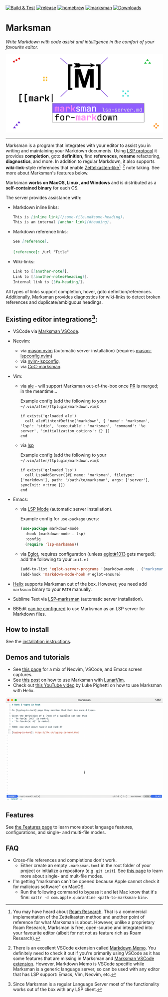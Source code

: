 [![Build & Test](https://github.com/artempyanykh/marksman/actions/workflows/build.yml/badge.svg)](https://github.com/artempyanykh/marksman/actions/workflows/build.yml)
[![release](https://img.shields.io/github/v/release/artempyanykh/marksman)](https://github.com/artempyanykh/marksman/releases)
[![homebrew](https://img.shields.io/homebrew/v/marksman)](https://formulae.brew.sh/formula/marksman)
[![marksman](https://snapcraft.io/marksman/badge.svg)](https://snapcraft.io/marksman)
[![Downloads](https://img.shields.io/github/downloads/artempyanykh/marksman/total)](https://github.com/artempyanykh/marksman/releases)

# Marksman

_Write Markdown with code assist and intelligence in the comfort of your favourite editor._

![splash](assets/readme/splash.png)

---

Marksman is a program that integrates with your editor to assist you in writing and maintaining your Markdown documents.
Using [LSP protocol][lsp-main] it provides **completion**, goto **definition**, find **references**, **rename**
refactoring, **diagnostics**, and more. In addition to regular Markdown, it also supports **wiki-link**-style references
that enable [Zettelkasten-like][zettel-wiki][^roam-research]<sup>,</sup> [^markdown-memo] note taking. See more about Marksman's
features below.

Marksman **works on MacOS, Linux, and Windows** and is distributed as a **self-contained binary** for each OS.

The server provides assistance with:

* Markdown inline links:
   ```md
   This is [inline link](/some-file.md#some-heading).
   This is an internal [anchor link](#heading).
   ```
* Markdown reference links:
   ```md
   See [reference].

   [reference]: /url "Title"
   ```
* Wiki-links:
   ```md
   Link to [[another-note]].
   Link to [[another-notes#heading]].
   Internal link to [[#a-heading]].
   ```

All types of links support completion, hover, goto definition/references. Additionally, Marksman provides diagnostics
for wiki-links to detect broken references and duplicate/ambiguous headings.

## Existing editor integrations[^lsp]:

* VSCode via [Marksman VSCode][mn-vscode].
* Neovim:
    * via [mason.nvim][mason-nvim] (automatic server installation) (requires [mason-lspconfig.nvim][mason-nvim-lsp-config])
    * via [nvim-lspconfig][nvim-marksman],
    * via [CoC-marksman][coc-marksman].
* Vim:
    * via [ale](ale) - will support Marksman out-of-the-box once [PR](https://github.com/dense-analysis/ale/pull/4565) is merged; in the meantime...

      Example config (add the following to your `~/.vim/after/ftplugin/markdown.vim`):

      ```viml
      if exists('g:loaded_ale')
        call ale#linter#Define('markdown', { 'name': 'marksman', 'lsp': 'stdio', 'executable': 'marksman', 'command': '%e server', 'initialization_options': {} })
      end
      ```

    * via [lsp](lsp)

      Example config (add the following to your `~/.vim/after/ftplugin/markdown.vim`):

      ```viml
      if exists('g:loaded_lsp')
        call LspAddServer([#{ name: 'marksman', filetype: ['markdown'], path: '/path/to/marksman', args: ['server'], syncInit: v:true }])
      end
      ```

* Emacs:
    * via [LSP Mode](https://emacs-lsp.github.io/lsp-mode/page/lsp-marksman/) (automatic server installation).

      Example config for `use-package` users:

      ```lisp
      (use-package markdown-mode
        :hook (markdown-mode . lsp)
        :config
        (require 'lsp-marksman))
      ```
    * via [Eglot][eglot], requires configuration (unless
      [eglot#1013][eglot-marksman-pr] gets merged); add the following to your
      `init.el`

      ```lisp
      (add-to-list 'eglot-server-programs '(markdown-mode . ("marksman")))
      (add-hook 'markdown-mode-hook #'eglot-ensure)
      ```
* [Helix](https://helix-editor.com/) supports Marksman out of the box. However, you need add `marksman` binary to
  your `PATH` manually.
* Sublime Text via [LSP-marksman][sublime-marksman] (automatic server
  installation).
* BBEdit [can be configured](https://github.com/artempyanykh/marksman/discussions/206#discussioncomment-5906423) to use Marksman as an LSP server for Markdown files.

## How to install

See the [installation instructions](/docs/install.md).

## Demos and tutorials

* See [this page](/docs/demo.md) for a mix of Neovim, VSCode, and Emacs screen captures.
* See [this post](https://medium.com/@chrisatmachine/lunarvim-improve-markdown-editing-with-marksman-739d06c73a26)
  on how to use Marksman with [LunarVim](https://www.lunarvim.org).
* Check out [this YouTube video](https://www.youtube.com/watch?v=8GQKOLh_V5E)
  by Luke Pighetti on how to use Marksman with Helix.

![Completion Markdown](/assets/readme/gifs/completion-markdown.gif)

## Features

See [the Features page](/docs/features.md) to learn more about language features, configurations, and single- and multi-file modes.

## FAQ

* Cross-file references and completions don't work.
    + Either create an empty `.marksman.toml` in the root folder of your project or initialize a repository (e.g. `git init`). See [this page](/docs/features.md#workspace-folders-project-roots-and-single-file-mode) to learn more about single- and mult-file modes.
* I'm getting "marksman can’t be opened because Apple cannot check it for malicious software" on MacOS.
    + Run the following command to bypass it and let Mac know that it's fine: `xattr -d com.apple.quarantine <path-to-marksman-bin>`.

[^roam-research]: You may have heard about [Roam Research][roam]. That is a commercial implementation of the
Zettelkasten method and another point of reference for what Marksman is about. However, unlike a proprietary Roam
Research, Marksman is free, open-source and integrated into your favourite editor (albeit for not not as feature rich as
Roam Research).

[^markdown-memo]: There is an excellent VSCode extension called [Markdown Memo][md-memo]. You definitely need
to check it out if you're primarily using VSCode as it has some features that are missing in Marksman and [Marksman
VSCode extension][mn-vscode]. However, Markdown Memo is VSCode specific while Marksman is a generic language server, so
can be used with any editor that has LSP support: Emacs, Vim, Neovim, etc.

[^lsp]: Since Marksman is a regular Language Server most of the functionality works out of the box
with any LSP client.

[^single-file-mode]: There is an initiative to add a single-file mode to
LSP but it's not a part of the spec at least until and including v3.17.

[zettel-wiki]: https://en.wikipedia.org/wiki/Zettelkasten

[roam]: https://roamresearch.com

[md-memo]: https://github.com/svsool/vscode-memo

[mn-vscode]: https://github.com/artempyanykh/marksman-vscode

[original-zn]: https://github.com/artempyanykh/zeta-note

[nvim-marksman]: https://github.com/neovim/nvim-lspconfig/blob/master/doc/server_configurations.md#marksman

[mason-nvim]: https://github.com/williamboman/mason.nvim

[mason-nvim-lsp-config]: https://github.com/williamboman/mason-lspconfig.nvim

[lsp-main]: https://microsoft.github.io/language-server-protocol/

[helix-editor]: https://helix-editor.com

[helix-marksman-pr]: https://github.com/helix-editor/helix/pull/3499

[coc-marksman]: https://github.com/yaegassy/coc-marksman

[eglot]: https://github.com/joaotavora/eglot

[eglot-marksman-pr]: https://github.com/joaotavora/eglot/pull/1013

[sublime-marksman]: https://github.com/bitsper2nd/LSP-marksman

[ale]: https://github.com/dense-analysis/ale
